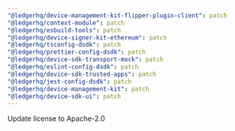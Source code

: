 ```yaml
---
"@ledgerhq/device-management-kit-flipper-plugin-client": patch
"@ledgerhq/context-module": patch
"@ledgerhq/esbuild-tools": patch
"@ledgerhq/device-signer-kit-ethereum": patch
"@ledgerhq/tsconfig-dsdk": patch
"@ledgerhq/prettier-config-dsdk": patch
"@ledgerhq/device-sdk-transport-mock": patch
"@ledgerhq/eslint-config-dsdk": patch
"@ledgerhq/device-sdk-trusted-apps": patch
"@ledgerhq/jest-config-dsdk": patch
"@ledgerhq/device-management-kit": patch
"@ledgerhq/device-sdk-ui": patch
---
```


Update license to Apache-2.0
